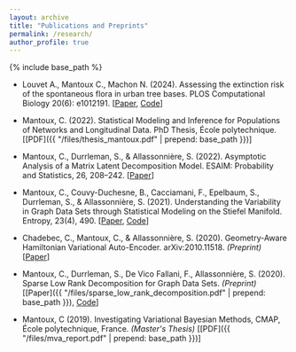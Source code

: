 ```yaml
---
layout: archive
title: "Publications and Preprints"
permalink: /research/
author_profile: true
---
```


{% include base_path %}

-  Louvet A., Mantoux C., Machon N. (2024). Assessing the extinction risk of the spontaneous flora in urban tree bases. PLOS Computational Biology 20(6): e1012191. [[Paper](https://doi.org/10.1371/journal.pcbi.1012191), [Code](https://github.com/cmantoux/boa-process)]

- Mantoux, C. (2022). Statistical Modeling and Inference for Populations of Networks and Longitudinal Data. PhD Thesis, École polytechnique. [[PDF]({{ "/files/thesis_mantoux.pdf" | prepend: base_path }})]

- Mantoux, C., Durrleman, S., & Allassonnière, S. (2022). Asymptotic Analysis of a Matrix Latent Decomposition Model. ESAIM: Probability and Statistics, 26, 208–242. [[Paper](https://doi.org/10.1051/ps/2022004)]

- Mantoux, C., Couvy-Duchesne, B., Cacciamani, F., Epelbaum, S., Durrleman, S., & Allassonnière, S. (2021). Understanding the Variability in Graph Data Sets through Statistical Modeling on the Stiefel Manifold. Entropy, 23(4), 490. [[Paper](https://doi.org/10.3390/e23040490), [Code](https://github.com/cmantoux/graph-spectral-variability)]

- Chadebec, C., Mantoux, C., & Allassonnière, S. (2020). Geometry-Aware Hamiltonian Variational Auto-Encoder. arXiv:2010.11518. *(Preprint)* [[Paper](http://arxiv.org/abs/2010.11518)]

- Mantoux, C., Durrleman, S., De Vico Fallani, F., Allassonnière, S. (2020). Sparse Low Rank Decomposition for Graph Data Sets. *(Preprint)* [[Paper]({{ "/files/sparse_low_rank_decomposition.pdf" | prepend: base_path }}), [Code](https://github.com/cmantoux/sparse-low-rank-decomposition)]

- Mantoux, C (2019). Investigating Variational Bayesian Methods, CMAP, École polytechnique, France. *(Master's Thesis)* [[PDF]({{ "/files/mva_report.pdf" | prepend: base_path }})]

